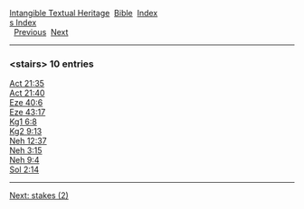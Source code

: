 [Intangible Textual Heritage](../../index)  [Bible](../index) 
[Index](index)   
[s Index](_s_)  
  [Previous](c10858)  [Next](c10860) 

------------------------------------------------------------------------

### &lt;stairs&gt; 10 entries

[Act 21:35](../kjv/act021.htm#035)  
[Act 21:40](../kjv/act021.htm#040)  
[Eze 40:6](../kjv/eze040.htm#006)  
[Eze 43:17](../kjv/eze043.htm#017)  
[Kg1 6:8](../kjv/kg1006.htm#008)  
[Kg2 9:13](../kjv/kg2009.htm#013)  
[Neh 12:37](../kjv/neh012.htm#037)  
[Neh 3:15](../kjv/neh003.htm#015)  
[Neh 9:4](../kjv/neh009.htm#004)  
[Sol 2:14](../kjv/sol002.htm#014)  

------------------------------------------------------------------------

[Next: stakes (2)](c10860)
